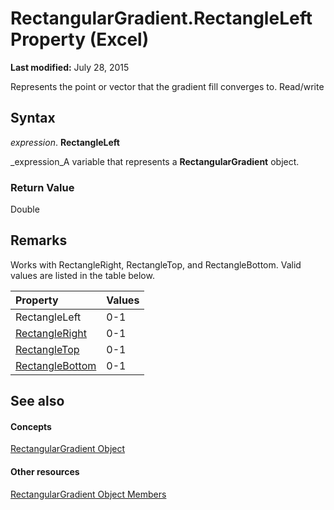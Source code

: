 
# RectangularGradient.RectangleLeft Property (Excel)

 **Last modified:** July 28, 2015

Represents the point or vector that the gradient fill converges to. Read/write

## Syntax

 _expression_. **RectangleLeft**

 _expression_A variable that represents a  **RectangularGradient** object.


### Return Value

Double


## Remarks

Works with RectangleRight, RectangleTop, and RectangleBottom. Valid values are listed in the table below.



|**Property**|**Values**|
|:-----|:-----|
|RectangleLeft|0-1|
| [RectangleRight](97d581d7-6cba-fe3a-8af8-a453c347b1df.md)|0-1|
| [RectangleTop](ecdfba38-50da-7e85-f75a-caa5301b4330.md)|0-1|
| [RectangleBottom](f721689b-1d5f-85ac-e4e0-be802a828565.md)|0-1|

## See also


#### Concepts


 [RectangularGradient Object](e668d158-0436-cb27-a6f5-e27453681d66.md)
#### Other resources


 [RectangularGradient Object Members](b321b453-767b-2036-666f-021db4c71eba.md)
